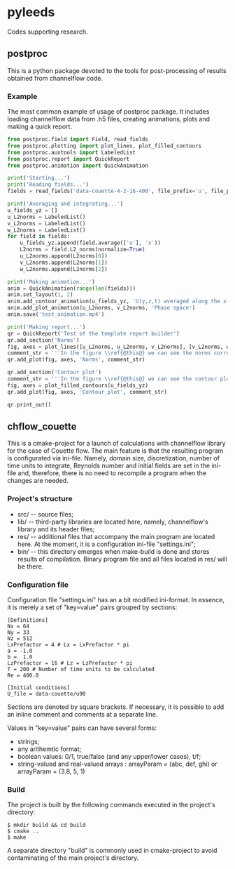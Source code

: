 # pyleeds
Codes supporting research.

## postproc
This is a python package devoted to the tools for post-processing of results obtained from channelflow code.

### Example
The most common example of usage of postproc package. It includes loading channelflow data from .h5 files, creating animations, plots and making a quick report.
```python
from postproc.field import Field, read_fields
from postproc.plotting import plot_lines, plot_filled_contours
from postproc.auxtools import LabeledList
from postproc.report import QuickReport
from postproc.animation import QuickAnimation

print('Starting...')
print('Reading fields...')
fields = read_fields('data-couette-4-2-16-400', file_prefix='u', file_postfix='.h5', start_time=1)

print('Averaging and integrating...')
u_fields_yz = []
u_L2norms = LabeledList()
v_L2norms = LabeledList()
w_L2norms = LabeledList()
for field in fields:
    u_fields_yz.append(field.average(['u'], 'x'))
    L2norms = field.L2_norms(normalize=True)
    u_L2norms.append(L2norms[0])
    v_L2norms.append(L2norms[1])
    w_L2norms.append(L2norms[2])

print('Making animation...')
anim = QuickAnimation(range(len(fields)))
anim.set_layout(1, 2)
anim.add_contour_animation(u_fields_yz, 'U(y,z,t) averaged along the x-coordinate')
anim.add_plot_animation(u_L2norms, v_L2norms, 'Phase space')
anim.save('test_animation.mp4')

print('Making report...')
qr = QuickReport('Test of the template report builder')
qr.add_section('Norms')
fig, axes = plot_lines([u_L2norms, u_L2norms, v_L2norms], [v_L2norms, w_L2norms, w_L2norms])
comment_str = '''In the figure \\ref{@this@} we can see the norms corresponding to the turbulent state'''
qr.add_plot(fig, axes, 'Norms', comment_str)

qr.add_section('Contour plot')
comment_str = '''In the figure \\ref{@this@} we can see the contour plot of $u(y,z,t)$ corresponding to $T = 0$'''
fig, axes = plot_filled_contours(u_fields_yz)
qr.add_plot(fig, axes, 'Contour plot', comment_str)

qr.print_out()
```

## chflow_couette
This is a cmake-project for a launch of calculations with channelflow library for the case of Couette flow. The main feature is that the resulting program is configurated via ini-file. Namely, domain size, discretization, number of time units to integrate, Reynolds number and initial fields are set in the ini-file and, therefore, there is no need to recompile a program when the changes are needed.

### Project's structure
- src/ -- source files;
- lib/ -- third-party libraries are located here, namely, channelflow's library and its header files;
- res/ -- additional files that accompany the main program are located here. At the moment, it is a configuration ini-file "settings.ini";
- bin/ -- this directory emerges when make-build is done and stores results of compilation. Binary program file and all files located in res/ will be there.

### Configuration file
Configuration file "settings.ini" has an a bit modified ini-format. In essence, it is merely a set of "key=value" pairs grouped by sections:

```
[Definitions]
Nx = 64
Ny = 33
Nz = 512
LxPrefactor = 4 # Lx = LxPrefactor * pi
a = -1.0
b =  1.0
LzPrefactor = 16 # Lz = LzPrefactor * pi
T = 200 # Number of time units to be calculated
Re = 400.0

[Initial conditions]
U_file = data-couette/u90
```

Sections are denoted by square brackets. If necessary, it is possible to add an inline comment and comments at a separate line.

Values in "key=value" pairs can have several forms:
- strings;
- any arithemtic format;
- boolean values: 0/1, true/false (and any upper/lower cases), t/f; 
- string-valued and real-valued arrays : arrayParam = (abc, def, ghi) or arrayParam = (3.8, 5, 1)

### Build
The project is built by the following commands executed in the project's directory:
```
$ mkdir build && cd build
$ cmake ..
$ make 
```

A separate directory "build" is commonly used in cmake-project to avoid contaminating of the main project's directory.
